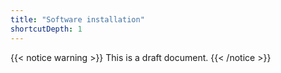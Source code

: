 ```yaml
---
title: "Software installation"
shortcutDepth: 1
---
```


{{< notice warning >}}
This is a draft document.
{{< /notice >}}

